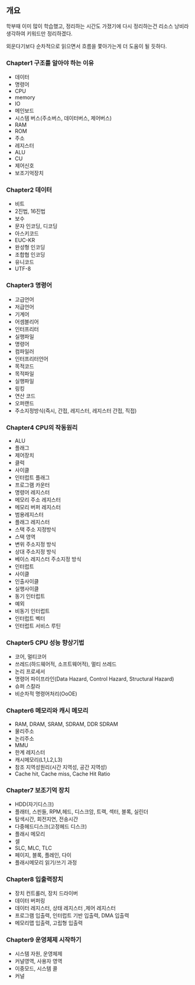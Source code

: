 ## 개요

학부때 이미 많이 학습했고, 정리하는 시간도 가졌기에 다시 정리하는건 리소스 낭비라 생각하여 키워드만 정리하겠다.

외운다기보다 순차적으로 읽으면서 흐름을 쫓아가는게 더 도움이 될 듯하다.

### Chapter1 구조를 알아야 하는 이유
- 데이터
- 명령어
- CPU
- memory
- IO
- 메인보드
- 시스템 버스(주소버스, 데이터버스, 제어버스)
- RAM
- ROM
- 주소
- 레지스터
- ALU
- CU
- 제어신호
- 보조기억장치

### Chapter2 데이터
- 비트
- 2진법, 16진법
- 보수
- 문자 인코딩, 디코딩
- 아스키코드
- EUC-KR
- 완성형 인코딩
- 조합협 인코딩
- 유니코드
- UTF-8

### Chapter3 명령어
- 고급언어
- 저급언어
- 기계어
- 어셈블리어
- 인터프리터
- 실행파일
- 명령어
- 컴파일러
- 인터프리터언어
- 목적코드
- 목적파일
- 실행파일
- 링킹
- 연산 코드
- 오퍼랜드
- 주소지정방식(즉시, 간접, 레지스터, 레지스터 간접, 직접)

### Chapter4 CPU의 작동원리
- ALU
- 플래그
- 제어장치
- 클럭
- 사이클
- 인터럽트 플래그
- 프로그램 카운터
- 명령어 레지스터
- 메모리 주소 레지스터
- 메모리 버퍼 레지스터
- 범용레지스터
- 플래그 레지스터
- 스택 주소 지정방식
- 스택 영역
- 변위 주소지정 방식
- 상대 주소지정 방식
- 베이스 레지스터 주소지정 방식
- 인터럽트
- 사이클
- 인출사이클
- 실행사이클
- 동기 인터럽트
- 예외
- 비동기 인터럽트
- 인터럽트 벡터
- 인터럽트 서비스 루틴

### Chapter5 CPU 성능 향상기법
- 코어, 멀티코어
- 쓰레드(하드웨어적, 소프트웨어적), 멀티 쓰레드
- 논리 프로세서
- 명령어 파이프라인(Data Hazard, Control Hazard, Structural Hazard)
- 슈퍼 스칼라
- 비순차적 명령어처리(OoOE)

### Chapter6 메모리와 캐시 메모리
- RAM, DRAM, SRAM, SDRAM, DDR SDRAM
- 물리주소
- 논리주소
- MMU
- 한계 레지스터
- 캐시메모리(L1,L2,L3)
- 참조 지역성원리(시간 지역성, 공간 지역성)
- Cache hit, Cache miss, Cache Hit Ratio

### Chapter7 보조기억 장치
- HDD(자기디스크)
- 플래터, 스핀들, RPM,헤드, 디스크암, 트랙, 섹터, 블록, 실린더
- 탐색시간, 회전지연, 전송시간
- 다중헤드디스크(고정헤드 디스크)
- 플래시 메모리
- 셀
- SLC, MLC, TLC
- 페이지, 블록, 플레인, 다이
- 플래시메모리 읽기/쓰기 과정

### Chapter8 입출력장치
- 장치 컨트롤러, 장치 드라이버
- 데이터 버퍼링
- 데이터 레지스터, 상태 레지스터 ,제어 레지스터
- 프로그램 입출력, 인터럽트 기반 입출력, DMA 입출력
- 메모리맵 입출력, 고립형 입출력

### Chapter9 운영체제 시작하기
- 시스템 자원, 운영체제
- 커널영역, 사용자 영역
- 이중모드, 시스템 콜
- 커널
